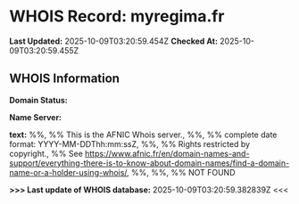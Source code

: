 # WHOIS Record: myregima.fr

**Last Updated:** 2025-10-09T03:20:59.454Z
**Checked At:** 2025-10-09T03:20:59.455Z

## WHOIS Information

**Domain Status:** 

**Name Server:** 

**text:** %%, %% This is the AFNIC Whois server., %%, %% complete date format: YYYY-MM-DDThh:mm:ssZ, %%, %% Rights restricted by copyright., %% See https://www.afnic.fr/en/domain-names-and-support/everything-there-is-to-know-about-domain-names/find-a-domain-name-or-a-holder-using-whois/, %%, %%, %% NOT FOUND

**>>> Last update of WHOIS database:** 2025-10-09T03:20:59.382839Z <<<

